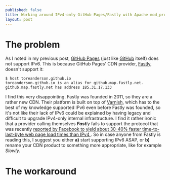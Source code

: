 ```yaml
---
published: false
title: Working around IPv4-only GitHub Pages/Fastly with Apache mod_proxy
layout: post
---
```

# The problem

As I noted in my previous post, [GitHub Pages](https://pages.github.com/) (just like [GitHub](https://github.com/) itself) does not support IPv6. This is because GitHub Pages' CDN provider, [Fastly](https://www.fastly.com/), doesn't support it:

````
$ host toreanderson.github.io
toreanderson.github.io is an alias for github.map.fastly.net.
github.map.fastly.net has address 185.31.17.133
````

I find this very disappointing. Fastly was founded in 2011, so they are a rather new CDN. Their platform is built on top of [Varnish](https://www.varnish-cache.org/), which has to the best of my knowledge supported IPv6 even before Fastly was founded, so it's not like their lack of IPv6 could be explained by having legacy and difficult to upgrade IPv4-only internal infrastructure. I find it rather ironic that a provider calling themselves ***Fast****ly* fails to support the protocol that was recently [reported by Facebook to yield about 30-40% faster time-to-last-byte web page load times than IPv4 ](https://youtu.be/An7s25FSK0U?t=18m53s). So in case anyone from Fastly is reading this, I suggest you either **a)** start supporting IPv6 ASAP, or **b)** rename your CDN product to something more appropriate, like for example *Slowly*.

# The workaround